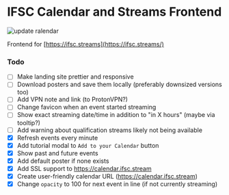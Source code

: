 # IFSC Calendar and Streams Frontend
![update ralendar](https://github.com/sportclimbing/web/actions/workflows/static-deploy.yml/badge.svg)

Frontend for [https://ifsc.streams](https://ifsc.streams/)

### Todo
- [ ] Make landing site prettier and responsive
- [ ] Download posters and save them locally (preferably downsized versions too)
- [ ] Add VPN note and link (to ProtonVPN?)
- [ ] Change favicon when an event started streaming
- [ ] Show exact streaming date/time in addition to "in X hours" (maybe via tooltip?)
- [ ] Add warning about qualification streams likely not being available
- [x] Refresh events every minute
- [x] Add tutorial modal to `Add to your Calendar` button
- [x] Show past and future events
- [x] Add default poster if none exists
- [x] Add SSL support to https://calendar.ifsc.stream
- [x] Create user-friendly calendar URL (https://calendar.ifsc.stream)
- [x] Change `opacity` to 100 for next event in line (if not currently streaming)
